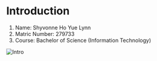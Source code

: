 # Introduction

1. Name: Shyvonne Ho Yue Lynn
1. Matric Number: 279733
1. Course: Bachelor of Science (Information Technology)

![Intro](image-handler.jpg)
